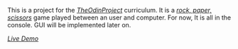 This is a project for the [_TheOdinProject_](https://www.theodinproject.com/paths/foundations/courses/foundations/lessons/rock-paper-scissors) curriculum. It is a [_rock, paper, scissors_](https://en.wikipedia.org/wiki/Rock_paper_scissors) game played between an user and computer. For now, It is all in the console. GUI will be implemented later on.

[_Live Demo_](https://heyitsvenu.github.io/rockPaperScissor/)
